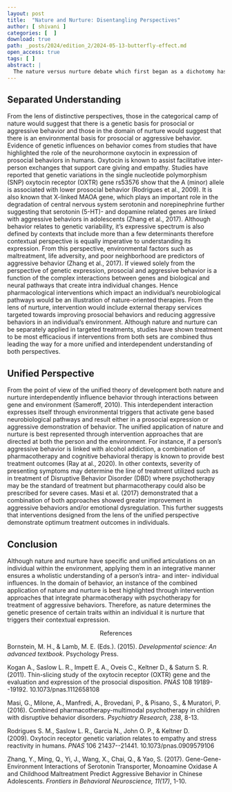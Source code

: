 ```yaml
---
layout: post
title:  "Nature and Nurture: Disentangling Perspectives"
author: [ shivani ]
categories: [  ]
download: true
path: _posts/2024/edition_2/2024-05-13-butterfly-effect.md
open_access: true
tags: [ ]
abstract: |
  The nature versus nurture debate which first began as a dichotomy has now evolved towards a unified whole. In the integrative wholistic view, nature and nurture are viewed as synergistic entities that determine outcomes at both the individual and collective domains of a person’s lived experience. When applied to behavior development, both the distinct and unified interpretations of the nature-nurture dynamic may find relevance in the overall discourse. Where prosocial behavior is symbolized by positive attitudes towards others, aggressive behaviors are characterized as negative tendencies that are detrimental to the individual and society (Kogan et al., 2011; Zhang et al., 2017). Consequently, prosocial behavior is linked to acceptance within peer group and aggressive behavior is associated with peer rejection (Bornstein & Lamb, 2015). In context of behavior development, each of these domains can be assayed from the nature-nurture perspective which itself can be applied in distinctly contrasting and unified approaches. If viewed from the lens of the nature-nurture dichotomy, is prosocial or aggressive behavior related to genetic expression or is it a function of environmental inputs? Consequently, if understood from the unified perspective, can prosocial or aggressive behavior be a function of both attributes? To this end, the purpose of this paper is to understand how distinct and unified theoretical understandings of the nature-nurture stance inform behavior and intervention so that treatment plans can be optimally applied to foster human growth.
---
```


## Separated Understanding

From the lens of distinctive perspectives, those in the categorical camp of nature would suggest that there is a genetic basis for prosocial or aggressive behavior and those in the domain of nurture would suggest that there is an environmental basis for prosocial or aggressive behavior. Evidence of genetic influences on behavior comes from studies that have highlighted the role of the neurohormone oxytocin in expression of prosocial behaviors in humans. Oxytocin is known to assist facilitative inter-person exchanges that support care giving and empathy. Studies have reported that genetic variations in the single nucleotide polymorphism (SNP) oxytocin receptor (OXTR) gene rs53576 show that the A (minor) allele is associated with lower prosocial behavior (Rodrigues et al., 2009).  It is also known that X-linked MAOA gene, which plays an important role in the degradation of central nervous system serotonin and norepinephrine further suggesting that serotonin (5-HT)- and dopamine related genes are linked with aggressive behaviors in adolescents (Zhang et al., 2017). Although behavior relates to genetic variability, it’s expressive spectrum is also defined by contexts that include more than a few determinants therefore contextual perspective is equally imperative to understanding its expression. From this perspective, environmental factors such as maltreatment, life adversity, and poor neighborhood are predictors of aggressive behavior (Zhang et al., 2017). If viewed solely from the perspective of genetic expression, prosocial and aggressive behavior is a function of the complex interactions between genes and biological and neural pathways that create intra individual changes. Hence pharmacological interventions which impact an individual’s neurobiological pathways would be an illustration of nature-oriented therapies.  From the lens of nurture, intervention would include external therapy services targeted towards improving prosocial behaviors and reducing aggressive behaviors in an individual’s environment. Although nature and nurture can be separately applied in targeted treatments, studies have shown treatment to be most efficacious if interventions from both sets are combined thus leading the way for a more unified and interdependent understanding of both perspectives.

## Unified Perspective

From the point of view of the unified theory of development both nature and nurture interdependently influence behavior through interactions between gene and environment (Sameroff, 2010). This interdependent interaction expresses itself through environmental triggers that activate gene based neurobiological pathways and result either in a prosocial expression or aggressive demonstration of behavior. The unified application of nature and nurture is best represented through intervention approaches that are directed at both the person and the environment. For instance, if a person’s aggressive behavior is linked with alcohol addiction, a combination of pharmacotherapy and cognitive behavioral therapy is known to provide best treatment outcomes (Ray at al., 2020). In other contexts, severity of presenting symptoms may determine the line of treatment utilized such as in treatment of Disruptive Behavior Disorder (DBD) where psychotherapy may be the standard of treatment but pharmacotherapy could also be prescribed for severe cases. Masi et al. (2017) demonstrated that a combination of both approaches showed greater improvement in aggressive behaviors and/or emotional dysregulation. This further suggests that interventions designed from the lens of the unified perspective demonstrate optimum treatment outcomes in individuals.

## Conclusion

Although nature and nurture have specific and unified articulations on an individual within the environment, applying them in an integrative manner ensures a wholistic understanding of a person’s intra- and inter- individual influences. In the domain of behavior, an instance of the combined application of nature and nurture is best highlighted through intervention approaches that integrate pharmacotherapy with psychotherapy for treatment of aggressive behaviors. Therefore, as nature determines the genetic presence of certain traits within an individual it is nurture that triggers their contextual expression.

<center>References</center> 

Bornstein, M. H., & Lamb, M. E. (Eds.). (2015). *Developmental science: An advanced textbook*. Psychology Press.

Kogan A., Saslow L. R., Impett E. A., Oveis C., Keltner D., & Saturn S. R. (2011). Thin-slicing study of the oxytocin receptor (OXTR) gene and the evaluation and expression of the prosocial disposition. *PNAS* 108 19189--19192\. 10.1073/pnas.1112658108

Masi, G., Milone, A., Manfredi, A., Brovedani, P., & Pisano, S., & Muratori, P. (2016). Combined pharmacotherapy-multimodal psychotherapy in children with disruptive behavior disorders. *Psychiatry Research, 238*, 8-13.

Rodrigues S. M., Saslow L. R., Garcia N., John O. P., & Keltner D. (2009). Oxytocin receptor genetic variation relates to empathy and stress reactivity in humans. *PNAS* 106 21437--21441\. 10.1073/pnas.0909579106

Zhang, Y., Ming, Q., Yi, J., Wang, X., Chai, Q., & Yao, S. (2017). Gene-Gene-Environment Interactions of Serotonin Transporter, Monoamine Oxidase A and Childhood Maltreatment Predict Aggressive Behavior in Chinese Adolescents. *Frontiers in Behavioral Neuroscience, 11(17)*, 1-10.